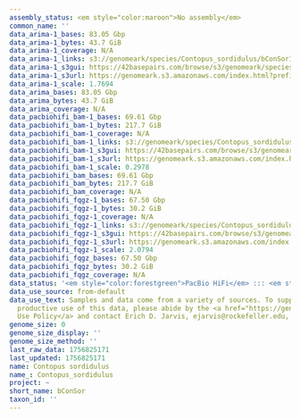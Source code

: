 ```yaml
---
assembly_status: <em style="color:maroon">No assembly</em>
common_name: ''
data_arima-1_bases: 83.05 Gbp
data_arima-1_bytes: 43.7 GiB
data_arima-1_coverage: N/A
data_arima-1_links: s3://genomeark/species/Contopus_sordidulus/bConSor1/genomic_data/arima/<br>
data_arima-1_s3gui: https://42basepairs.com/browse/s3/genomeark/species/Contopus_sordidulus/bConSor1/genomic_data/arima/
data_arima-1_s3url: https://genomeark.s3.amazonaws.com/index.html?prefix=species/Contopus_sordidulus/bConSor1/genomic_data/arima/
data_arima-1_scale: 1.7694
data_arima_bases: 83.05 Gbp
data_arima_bytes: 43.7 GiB
data_arima_coverage: N/A
data_pacbiohifi_bam-1_bases: 69.61 Gbp
data_pacbiohifi_bam-1_bytes: 217.7 GiB
data_pacbiohifi_bam-1_coverage: N/A
data_pacbiohifi_bam-1_links: s3://genomeark/species/Contopus_sordidulus/bConSor1/genomic_data/pacbio_hifi/<br>
data_pacbiohifi_bam-1_s3gui: https://42basepairs.com/browse/s3/genomeark/species/Contopus_sordidulus/bConSor1/genomic_data/pacbio_hifi/
data_pacbiohifi_bam-1_s3url: https://genomeark.s3.amazonaws.com/index.html?prefix=species/Contopus_sordidulus/bConSor1/genomic_data/pacbio_hifi/
data_pacbiohifi_bam-1_scale: 0.2978
data_pacbiohifi_bam_bases: 69.61 Gbp
data_pacbiohifi_bam_bytes: 217.7 GiB
data_pacbiohifi_bam_coverage: N/A
data_pacbiohifi_fqgz-1_bases: 67.50 Gbp
data_pacbiohifi_fqgz-1_bytes: 30.2 GiB
data_pacbiohifi_fqgz-1_coverage: N/A
data_pacbiohifi_fqgz-1_links: s3://genomeark/species/Contopus_sordidulus/bConSor1/genomic_data/pacbio_hifi/<br>
data_pacbiohifi_fqgz-1_s3gui: https://42basepairs.com/browse/s3/genomeark/species/Contopus_sordidulus/bConSor1/genomic_data/pacbio_hifi/
data_pacbiohifi_fqgz-1_s3url: https://genomeark.s3.amazonaws.com/index.html?prefix=species/Contopus_sordidulus/bConSor1/genomic_data/pacbio_hifi/
data_pacbiohifi_fqgz-1_scale: 2.0794
data_pacbiohifi_fqgz_bases: 67.50 Gbp
data_pacbiohifi_fqgz_bytes: 30.2 GiB
data_pacbiohifi_fqgz_coverage: N/A
data_status: '<em style="color:forestgreen">PacBio HiFi</em> ::: <em style="color:forestgreen">Arima</em>'
data_use_source: from-default
data_use_text: Samples and data come from a variety of sources. To support fair and
  productive use of this data, please abide by the <a href="https://genome10k.soe.ucsc.edu/data-use-policies/">Data
  Use Policy</a> and contact Erich D. Jarvis, ejarvis@rockefeller.edu, with any questions.
genome_size: 0
genome_size_display: ''
genome_size_method: ''
last_raw_data: 1756825171
last_updated: 1756825171
name: Contopus sordidulus
name_: Contopus_sordidulus
project: ~
short_name: bConSor
taxon_id: ''
---
```


